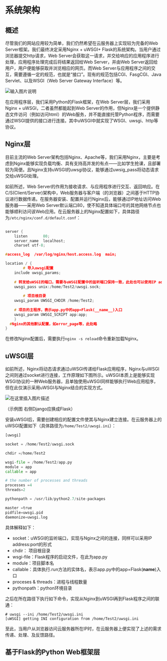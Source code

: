 # 系统架构

## 概述

尽管我们的网站应用较为简单，我们仍然希望在云服务器上实现较为完备的Web Server框架。我们最终决定采用Nginx + uWSGI+ Flask的系统架构。当用户通过浏览器提交http请求，Web Server会获取这一请求，并交给响应的应用程序进行处理，应用程序处理完成后将结果返回给Web Server，并由Web Server返回给用户，用户便能够获取并浏览相应的网页。而Web Server与应用程序之间的交互，需要遵循一定的规范，也就是“接口”。现有的规范包括CGI、FasgCGI、Java Servlet、以及WSGI（Web Server Gateway Interface）等。

![输入图片说明](https://imgconvert.csdnimg.cn/aHR0cHM6Ly9zdGF0aWMub3NjaGluYS5uZXQvdXBsb2Fkcy9pbWcvMjAxNzAzLzMwMTM1MTQ2X3l2M1YucG5n)

在应用程序层，我们采用Python的Flask框架，在Web Server层，我们采用Nginx + uWSGI，二者虽然都能起到Web Server的作用，但Nginx是一个提供静态文件访问（例如访问html）的Web服务，并不能直接托管Python程序，而需要通过WSGI提供的接口进行连接。其中uWSGI中就实现了WSGI、uwsgi、http等协议。



## Nginx层

目前主流的Web Server架构包括Nginx、Apache等，我们采用Nginx，主要是考虑到Nginx能够实现负载均衡、具有支持高并发的有点——比如学生抢课，且部署较为简便。且Nginx支持uWSGI的uwsgi协议，能够通过uwsig_pass将动态请求交给uWSGI处理。

如前所述，Web Server的作用为接收请求、与应用程序进行交互、返回响应。在C/S(Client/Server)架构中，Web服务器与客户端（的浏览器）之间基于HTTP协议进行数据传递。在服务器安装、配置并运行Nginx后，能够通过IP地址访问Web服务器——采用Web Server默认端口80，使不知道具体端口号的其他网络节点也能够顺利访问该Web应用。在云服务器上的Nginx配置如下，具体路径为```/etc/nginx/conf.d/default.conf```：
```C

server {
    listen       80;
    server_name  localhost;
    charset utf-8;

#access_log  /var/log/nginx/host.access.log  main;

location / {
		# 导入uwsgi配置
    include uwsgi_params;  
  
    # 转发给uWSGI的端口，需要与uWSGI配置中的监听端口保持一致，此处也可以使用IP address:port的形式
    uwsgi_pass unix:/home/Test2/uwsgi.sock;
  
		# 项目根目录
    uwsgi_param UWSGI_CHDIR /home/Test2;
  
    # 项目的主程序，表示app.py中的app=Flask(__name__)入口
    uwsgi_param UWSGI_SCRIPT app:app;
	}
  #Nginx的其他默认配置，如error_page等，此处略
}
```

在修改Nginx配置后，需要执行```nginx -s reload```命令重新加载Nginx。

## uWSGI层

如前所述，Nginx将动态请求通过uWSGI传递给Flask应用程序，Nginx与uWSGI之间则通过socket进行连接，工作原理如下图所示。uWSGI本质上是能够实现WSGI协议的一种Web服务器，且单独使用uWSGI同样能够执行Web应用程序，但在此仅演示采用uWSGI与Nginx结合的实现方式。

![在这里插入图片描述](https://img-blog.csdn.net/20181008155327375?watermark/2/text/aHR0cHM6Ly9ibG9nLmNzZG4ubmV0L3lpbG92ZXhpbmc=/font/5a6L5L2T/fontsize/400/fill/I0JBQkFCMA==/dissolve/70)

（示例图 右侧Django应换成Flask）

安装uWSGI后，需要创建相应的配置文件使其与Nginx建立连接。在云服务器上的uWSGI配置如下（具体路径为```/home/Test2/uwsgi.ini```）：

```Python
[uwsgi]

socket = /home/Test2/uwsgi.sock

chdir =/home/Test2

wsgi-file = /home/Test2/app.py
module = app
callable = app

# the number of processes and threads
processes =4
threads=2

pythonpath = /usr/lib/python2.7/site-packages

master =true
pidfile=uwsgi.pid
daemonize=uwsgi.log
```

具体解释如下：

+ socket：uWSGI的监听端口，实现与Nginx之间的连接，同样可以采用IP address:port的形式
+ chdir： 项目根目录
+ wsgi-file：Flask程序的启动文件，在此为app.py
+ module：项目脚本名
+ callable：具体执行.run方法的实体名，表示app.py中的app=Flask(__name__)入口
+ proceses & threads：进程与线程数量
+ pythonpath：python环境目录

之后在所在路径下执行如下命令，实现从Nginx到uWSGI再到Flask程序之间的联通：

```
# uwsgi --ini /home/Test2/uwsgi.ini
[uWSGI] getting INI configuration from /home/Test2/uwsgi.ini
```

至此，当用户从浏览器访问云服务器所在IP时，在云服务器上便实现了上述的需求传递、处理、及反馈路径。

## 基于Flask的Python Web框架层

